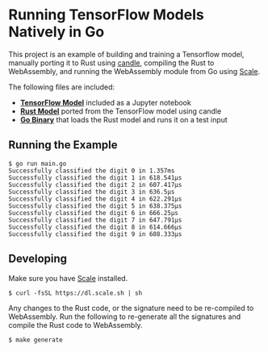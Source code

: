 # Running TensorFlow Models Natively in Go
This project is an example of building and training a Tensorflow model, manually porting it to Rust using [candle](https://github.com/huggingface/candle), compiling the Rust to WebAssembly, and running the WebAssembly module from Go using [Scale](https://scale.sh/).

The following files are included:
* [**TensorFlow Model**](./model-notebook.ipynb) included as a Jupyter notebook
* [**Rust Model**](./model/lib.rs) ported from the TensorFlow model using candle
* [**Go Binary**](./main.go) that loads the Rust model and runs it on a test input

## Running the Example
```shell
$ go run main.go
Successfully classified the digit 0 in 1.357ms
Successfully classified the digit 1 in 618.541µs
Successfully classified the digit 2 in 607.417µs
Successfully classified the digit 3 in 636.5µs
Successfully classified the digit 4 in 622.291µs
Successfully classified the digit 5 in 638.375µs
Successfully classified the digit 6 in 666.25µs
Successfully classified the digit 7 in 647.791µs
Successfully classified the digit 8 in 614.666µs
Successfully classified the digit 9 in 608.333µs
```

## Developing
Make sure you have [Scale](https://scale.sh/docs/cli/installation) installed.
```shell
$ curl -fsSL https://dl.scale.sh | sh
```

Any changes to the Rust code, or the signature need to be re-compiled to WebAssembly. Run the following to re-generate all the signatures and compile the Rust code to WebAssembly.
```shell
$ make generate
``` 
